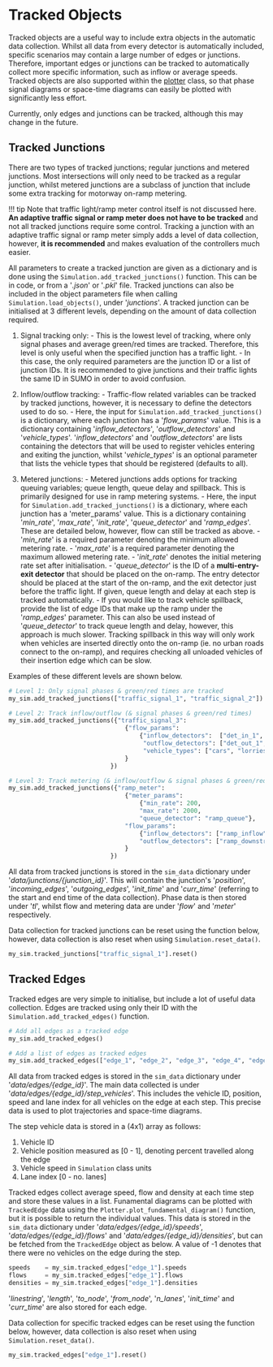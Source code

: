 # Tracked Objects

Tracked objects are a useful way to include extra objects in the automatic data collection. Whilst all data from every detector is automatically included, specific scenarios may contain a large number of edges or junctions. Therefore, important edges or junctions can be tracked to automatically collect more specific information, such as inflow or average speeds. Tracked objects are also supported within the [plotter](8_plotting.md) class, so that phase signal diagrams or space-time diagrams can easily be plotted with significantly less effort.

Currently, only edges and junctions can be tracked, although this may change in the future.

## Tracked Junctions

There are two types of tracked junctions; regular junctions and metered junctions. Most intersections will only need to be tracked as a regular junction, whilst metered junctions are a subclass of junction that include some extra tracking for motorway on-ramp metering.

!!! tip
    Note that traffic light/ramp meter control itself is not discussed here. **An adaptive traffic signal or ramp meter does not have to be tracked** and not all tracked junctions require some control. Tracking a junction with an adaptive traffic signal or ramp meter simply adds a level of data collection, however, **it is recommended** and makes evaluation of the controllers much easier.

All parameters to create a tracked junction are given as a dictionary and is done using the `Simulation.add_tracked_junctions()` function. This can be in code, or from a '_.json_' or '_.pkl_' file. Tracked junctions can also be included in the object parameters file when calling `Simulation.load_objects()`, under '_junctions_'. A tracked junction can be initialised at 3 different levels, depending on the amount of data collection required.

  1. Signal tracking only:
    - This is the lowest level of tracking, where only signal phases and average green/red times are tracked. Therefore, this level is only useful when the specified junction has a traffic light.
    - In this case, the only required parameters are the junction ID or a list of junction IDs. It is recommended to give junctions and their traffic lights the same ID in SUMO in order to avoid confusion.

  2. Inflow/outflow tracking:
    - Traffic-flow related variables can be tracked by tracked junctions, however, it is necessary to define the detectors used to do so.
    - Here, the input for `Simulation.add_tracked_junctions()` is a dictionary, where each junction has a '_flow_params_' value. This is a dictionary containing '_inflow_detectors_', '_outflow_detectors_' and '_vehicle_types_'. '_inflow_detectors_' and '_outflow_detectors_' are lists containing the detectors that will be used to register vehicles entering and exiting the junction, whilst '_vehicle_types_' is an optional parameter that lists the vehicle types that should be registered (defaults to all).

  3. Metered junctions:
    - Metered junctions adds options for tracking queuing variables; queue length, queue delay and spillback. This is primarily designed for use in ramp metering systems.
    - Here, the input for `Simulation.add_tracked_junctions()` is a dictionary, where each junction has a 'meter_params' value. This is a dictionary containing '_min_rate_', '_max_rate_', '_init_rate_', '_queue_detector_' and '_ramp_edges_'. These are detailed below, however, flow can still be tracked as above.
    - '_min_rate_' is a required parameter denoting the minimum allowed metering rate.
    - '_max_rate_' is a required parameter denoting the maximum allowed metering rate.
    - '_init_rate_' denotes the initial metering rate set after initialisation.
    - '_queue_detector_' is the ID of a **multi-entry-exit detector** that should be placed on the on-ramp. The entry detector should be placed at the start of the on-ramp, and the exit detector just before the traffic light. If given, queue length and delay at each step is tracked automatically.
    - If you would like to track vehicle spillback, provide the list of edge IDs that make up the ramp under the '_ramp_edges_' parameter. This can also be used instead of '_queue_detector_' to track queue length and delay, however, this approach is much slower. Tracking spillback in this way will only work when vehicles are inserted directly onto the on-ramp (ie. no urban roads connect to the on-ramp), and requires checking all unloaded vehicles of their insertion edge which can be slow.

Examples of these different levels are shown below.

```python
# Level 1: Only signal phases & green/red times are tracked
my_sim.add_tracked_junctions(["traffic_signal_1", "traffic_signal_2"])

# Level 2: Track inflow/outflow (& signal phases & green/red times)
my_sim.add_tracked_junctions({"traffic_signal_3":
                                {"flow_params":
                                    {"inflow_detectors":  ["det_in_1", "det_in_2"],
                                     "outflow_detectors": ["det_out_1", "det_out_2"],
                                     "vehicle_types": ["cars", "lorries", "motorcycles", "vans"]}
                                }
                            })

# Level 3: Track metering (& inflow/outflow & signal phases & green/red times)
my_sim.add_tracked_junctions({"ramp_meter":
                                {"meter_params":
                                    {"min_rate": 200,
                                    "max_rate": 2000,
                                    "queue_detector": "ramp_queue"},
                                "flow_params":
                                    {"inflow_detectors": ["ramp_inflow", "ramp_upstream"],
                                    "outflow_detectors": ["ramp_downstream"]}
                                }
                            })
```

All data from tracked junctions is stored in the `sim_data` dictionary under '_data/junctions/{junction_id}_'. This will contain the junction's '_position_', '_incoming_edges_', '_outgoing_edges_', '_init_time_' and '_curr_time_' (referring to the start and end time of the data collection). Phase data is then stored under '_tl_', whilst flow and metering data are under '_flow_' and '_meter_' respectively.

Data collection for tracked junctions can be reset using the function below, however, data collection is also reset when using `Simulation.reset_data()`.

```python
my_sim.tracked_junctions["traffic_signal_1"].reset()
```

## Tracked Edges

Tracked edges are very simple to initialise, but include a lot of useful data collection. Edges are tracked using only their ID with the `Simulation.add_tracked_edges()` function.

```python
# Add all edges as a tracked edge
my_sim.add_tracked_edges()

# Add a list of edges as tracked edges
my_sim.add_tracked_edges(["edge_1", "edge_2", "edge_3", "edge_4", "edge_5"])
```

All data from tracked edges is stored in the `sim_data` dictionary under '_data/edges/{edge_id}_'. The main data collected is under '_data/edges/{edge_id}/step_vehicles_'. This includes the vehicle ID, position, speed and lane index for all vehicles on the edge at each step. This precise data is used to plot trajectories and space-time diagrams.

The step vehicle data is stored in a (4x1) array as follows:

  1. Vehicle ID
  2. Vehicle position measured as [0 - 1], denoting percent travelled along the edge
  3. Vehicle speed in `Simulation` class units
  4. Lane index [0 - no. lanes]

Tracked edges collect average speed, flow and density at each time step and store these values in a list. Funamental diagrams can be plotted with `TrackedEdge` data using the `Plotter.plot_fundamental_diagram()` function, but it is possible to return the individual values. This data is stored in the `sim_data` dictionary under '_data/edges/{edge_id}/speeds_', '_data/edges/{edge_id}/flows_' and '_data/edges/{edge_id}/densities_', but can be fetched from the `TrackedEdge` object as below. A value of -1 denotes that there were no vehicles on the edge during the step.

```python
speeds    = my_sim.tracked_edges["edge_1"].speeds
flows     = my_sim.tracked_edges["edge_1"].flows
densities = my_sim.tracked_edges["edge_1"].densities
```

'_linestring_', '_length_', '_to_node_', '_from_node_', '_n_lanes_', '_init_time_' and '_curr_time_' are also stored for each edge.

Data collection for specific tracked edges can be reset using the function below, however, data collection is also reset when using `Simulation.reset_data()`.

```python
my_sim.tracked_edges["edge_1"].reset()
```